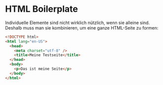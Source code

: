 # HTML Boilerplate

<show-structure depth="2" />

Individuelle Elemente sind nicht wirklich nützlich, wenn sie alleine sind. Deshalb muss man sie kombinieren, um eine ganze HTML-Seite zu formen:

```HTML
<!DOCTYPE html>
<html lang="en-US">
  <head>
    <meta charset="utf-8" />
    <title>Meine Testseite</title>
  </head>
  <body>
    <p>Das ist meine Seite</p>
  </body>
</html>
```